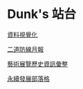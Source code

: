# Dunk's 站台

[資料視覺化](/WebSites/ex_page/ "資料視覺化")

[二道防線月報](/WebSites/RiskRpt/ "二道防線月報")

[藝術展覽歷史資訊彙整](/WebSites/art/ "藝術展覽歷史資訊彙整")

[永續發展部落格](/WebSites/esg/ "永續發展部落格")